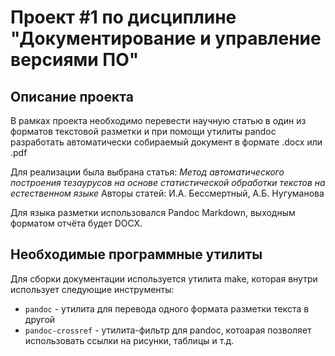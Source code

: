 # Проект #1 по дисциплине "Документирование и управление версиями ПО"

## Описание проекта

В рамках проекта необходимо перевести научную статью в один из форматов текстовой разметки
и при помощи утилиты pandoc разработать автоматически собираемый документ в формате .docx или .pdf

Для реализации была выбрана статья: *Метод автоматического построения тезаурусов на основе статистической обработки текстов на естественном языке*
Авторы статей: И.А. Бессмертный, А.Б. Нугуманова

Для языка разметки использовался Pandoc Markdown, выходным форматом отчёта будет DOCX.

## Необходимые программные утилиты

Для сборки документации используется утилита make, которая внутри использует следующие инструменты:
* `pandoc` - утилита для перевода одного формата разметки текста в другой
* `pandoc-crossref` - утилита-фильтр для pandoc, котоарая позволяет использовать ссылки на рисунки, таблицы и т.д.
